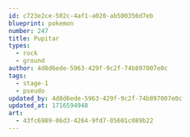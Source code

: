 ```yaml
---
id: c723e2ce-502c-4af1-a020-ab500356d7eb
blueprint: pokemon
number: 247
title: Pupitar
types:
  - rock
  - ground
author: 4d8d6ede-5963-429f-9c2f-74b897007e0c
tags:
  - stage-1
  - pseudo
updated_by: 4d8d6ede-5963-429f-9c2f-74b897007e0c
updated_at: 1716594948
art:
  - 43fc6989-06d3-4264-9fd7-05601c089b22
---
```


